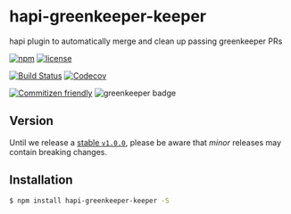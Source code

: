 # hapi-greenkeeper-keeper

hapi plugin to automatically merge and clean up passing greenkeeper PRs

[![npm](https://img.shields.io/npm/v/hapi-greenkeeper-keeper.svg?maxAge=2592000)](https://www.npmjs.com/package/hapi-greenkeeper-keeper)
[![license](https://img.shields.io/github/license/greenkeeper-keeper/hapi-greenkeeper-keeper.svg)](LICENSE)

[![Build Status](https://img.shields.io/travis/greenkeeper-keeper/hapi-greenkeeper-keeper.svg?style=flat&branch=master)](https://travis-ci.org/greenkeeper-keeper/hapi-greenkeeper-keeper)
[![Codecov](https://img.shields.io/codecov/c/github/greenkeeper-keeper/hapi-greenkeeper-keeper.svg)](https://codecov.io/github/greenkeeper-keeper/hapi-greenkeeper-keeper)

[![Commitizen friendly](https://img.shields.io/badge/commitizen-friendly-brightgreen.svg)](http://commitizen.github.io/cz-cli/)
![greenkeeper badge](https://badges.greenkeeper.io/greenkeeper-keeper/hapi-greenkeeper-keeper.svg)

## Version

Until we release a [stable `v1.0.0`](https://github.com/greenkeeper-keeper/hapi-greenkeeper-keeper/milestone/1),
please be aware that _minor_ releases may contain breaking changes.

## Installation

```bash
$ npm install hapi-greenkeeper-keeper -S
```
